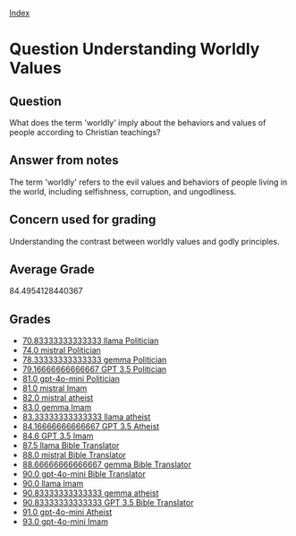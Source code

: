 
[Index](../../index.md)
# Question Understanding Worldly Values
## Question
What does the term 'worldly' imply about the behaviors and values of people according to Christian teachings?

## Answer from notes
The term 'worldly' refers to the evil values and behaviors of people living in the world, including selfishness, corruption, and ungodliness.

## Concern used for grading
Understanding the contrast between worldly values and godly principles.

## Average Grade
84.4954128440367

## Grades
 * [70.83333333333333 llama Politician](../answers/llama_Politician/Understanding_Worldly_Values.md)
 * [74.0 mistral Politician](../answers/mistral_Politician/Understanding_Worldly_Values.md)
 * [78.33333333333333 gemma Politician](../answers/gemma_Politician/Understanding_Worldly_Values.md)
 * [79.16666666666667 GPT 3.5 Politician](../answers/GPT_3.5_Politician/Understanding_Worldly_Values.md)
 * [81.0 gpt-4o-mini Politician](../answers/gpt-4o-mini_Politician/Understanding_Worldly_Values.md)
 * [81.0 mistral Imam](../answers/mistral_Imam/Understanding_Worldly_Values.md)
 * [82.0 mistral atheist](../answers/mistral_atheist/Understanding_Worldly_Values.md)
 * [83.0 gemma Imam](../answers/gemma_Imam/Understanding_Worldly_Values.md)
 * [83.33333333333333 llama atheist](../answers/llama_atheist/Understanding_Worldly_Values.md)
 * [84.16666666666667 GPT 3.5 Atheist](../answers/GPT_3.5_Atheist/Understanding_Worldly_Values.md)
 * [84.6 GPT 3.5 Imam](../answers/GPT_3.5_Imam/Understanding_Worldly_Values.md)
 * [87.5 llama Bible Translator](../answers/llama_Bible_Translator/Understanding_Worldly_Values.md)
 * [88.0 mistral Bible Translator](../answers/mistral_Bible_Translator/Understanding_Worldly_Values.md)
 * [88.66666666666667 gemma Bible Translator](../answers/gemma_Bible_Translator/Understanding_Worldly_Values.md)
 * [90.0 gpt-4o-mini Bible Translator](../answers/gpt-4o-mini_Bible_Translator/Understanding_Worldly_Values.md)
 * [90.0 llama Imam](../answers/llama_Imam/Understanding_Worldly_Values.md)
 * [90.83333333333333 gemma atheist](../answers/gemma_atheist/Understanding_Worldly_Values.md)
 * [90.83333333333333 GPT 3.5 Bible Translator](../answers/GPT_3.5_Bible_Translator/Understanding_Worldly_Values.md)
 * [91.0 gpt-4o-mini Atheist](../answers/gpt-4o-mini_Atheist/Understanding_Worldly_Values.md)
 * [93.0 gpt-4o-mini Imam](../answers/gpt-4o-mini_Imam/Understanding_Worldly_Values.md)
